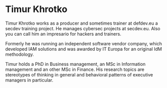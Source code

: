 # Timur Khrotko

Timur Khrotko works as a producer and sometimes trainer at defdev.eu a secdev training project. He manages cybersec projects at secdev.eu. Also you can call him an impresario for hackers and trainers. 

Formerly he was running an independent software vendor company, which developed IAM solutions and was awarded by IT Europa for an original IdM methodology. 

Timur holds a PhD in Business management, an MSc in Information management and an other MSc in Finance. His research topics are stereotypes of thinking in general and behavioral patterns of executive managers in particular. 

